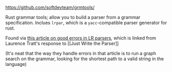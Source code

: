 https://github.com/softdevteam/grmtools/

Rust grammar tools; allow you to build a parser from a grammar specification. Inclues `lrpar`, which is a `yacc`-compatible parser generator for rust.

Found via [this article on good errors in LR parsers](https://tratt.net/laurie/blog/2020/automatic_syntax_error_recovery.html), which is linked from Laurence Tratt's response to [[Just Write the Parser]]

(It's neat that the way they handle errors in that article is to run a graph search on the grammar, looking for the shortest path to a valid string in the language)